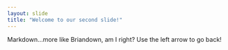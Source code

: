 ```yaml
---
layout: slide
title: "Welcome to our second slide!"
---
```

Markdown...more like Briandown, am I right?
Use the left arrow to go back!
